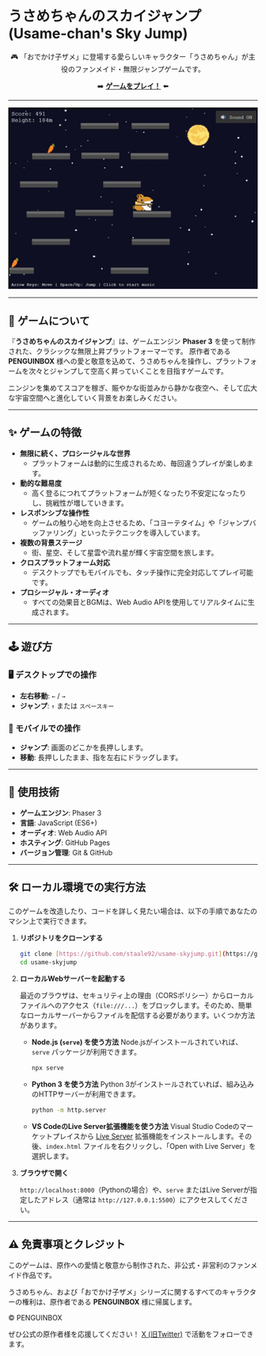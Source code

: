 # うさめちゃんのスカイジャンプ (Usame-chan's Sky Jump)

<div align="center">

🎮 「おでかけ子ザメ」に登場する愛らしいキャラクター「うさめちゃん」が主役のファンメイド・無限ジャンプゲームです。

➡️ **[ゲームをプレイ！](https://staale92.github.io/usame-skyjump/)** ⬅️

</div>

---

<p align="center">
  <img src="./screenshot.png" alt="ゲームプレイのスクリーンショット" width="600"/>
</p>

---

## 🐰 ゲームについて

『**うさめちゃんのスカイジャンプ**』は、ゲームエンジン **Phaser 3** を使って制作された、クラシックな無限上昇プラットフォーマーです。
原作者である **PENGUINBOX** 様への愛と敬意を込めて、うさめちゃんを操作し、プラットフォームを次々とジャンプして空高く昇っていくことを目指すゲームです。

ニンジンを集めてスコアを稼ぎ、賑やかな街並みから静かな夜空へ、そして広大な宇宙空間へと進化していく背景をお楽しみください。

---

## ✨ ゲームの特徴

-   **無限に続く、プロシージャルな世界**
    -   プラットフォームは動的に生成されるため、毎回違うプレイが楽しめます。
-   **動的な難易度**
    -   高く登るにつれてプラットフォームが短くなったり不安定になったりし、挑戦性が増していきます。
-   **レスポンシブな操作性**
    -   ゲームの触り心地を向上させるため、「コヨーテタイム」や「ジャンプバッファリング」といったテクニックを導入しています。
-   **複数の背景ステージ**
    -   街、星空、そして星雲や流れ星が輝く宇宙空間を旅します。
-   **クロスプラットフォーム対応**
    -   デスクトップでもモバイルでも、タッチ操作に完全対応してプレイ可能です。
-   **プロシージャル・オーディオ**
    -   すべての効果音とBGMは、Web Audio APIを使用してリアルタイムに生成されます。

---

## 🕹️ 遊び方

### 🖥️ デスクトップでの操作

-   **左右移動**: `←` / `→`
-   **ジャンプ**: `↑` または `スペースキー`

### 📱 モバイルでの操作

-   **ジャンプ**: 画面のどこかを長押しします。
-   **移動**: 長押ししたまま、指を左右にドラッグします。

---

## 🧰 使用技術

-   **ゲームエンジン**: Phaser 3
-   **言語**: JavaScript (ES6+)
-   **オーディオ**: Web Audio API
-   **ホスティング**: GitHub Pages
-   **バージョン管理**: Git & GitHub

---

## 🛠️ ローカル環境での実行方法

このゲームを改造したり、コードを詳しく見たい場合は、以下の手順であなたのマシン上で実行できます。

1.  **リポジトリをクローンする**

    ```bash
    git clone [https://github.com/staale92/usame-skyjump.git](https://github.com/staale92/usame-skyjump.git)
    cd usame-skyjump
    ```

2.  **ローカルWebサーバーを起動する**

    最近のブラウザは、セキュリティ上の理由（CORSポリシー）からローカルファイルへのアクセス（`file:///...`）をブロックします。そのため、簡単なローカルサーバーからファイルを配信する必要があります。いくつか方法があります。

    -   **Node.js (`serve`) を使う方法**
        Node.jsがインストールされていれば、`serve` パッケージが利用できます。
        ```bash
        npx serve
        ```

    -   **Python 3 を使う方法**
        Python 3がインストールされていれば、組み込みのHTTPサーバーが利用できます。
        ```bash
        python -m http.server
        ```

    -   **VS CodeのLive Server拡張機能を使う方法**
        Visual Studio Codeのマーケットプレイスから [Live Server](https://marketplace.visualstudio.com/items?itemName=ritwickdey.LiveServer) 拡張機能をインストールします。その後、`index.html` ファイルを右クリックし、「Open with Live Server」を選択します。

3.  **ブラウザで開く**

    `http://localhost:8000`（Pythonの場合）や、`serve` またはLive Serverが指定したアドレス（通常は `http://127.0.0.1:5500`）にアクセスしてください。

---

## ⚠️ 免責事項とクレジット

このゲームは、原作への愛情と敬意から制作された、非公式・非営利のファンメイド作品です。

うさめちゃん、および「おでかけ子ザメ」シリーズに関するすべてのキャラクターの権利は、原作者である **PENGUINBOX** 様に帰属します。

© PENGUINBOX

ぜひ公式の原作者様を応援してください！ [X (旧Twitter)](https://x.com/Penguinbox1) で活動をフォローできます。
